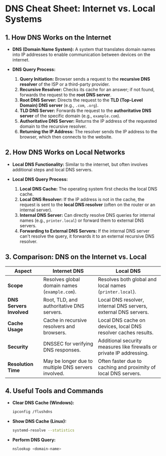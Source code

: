 # DNS Cheat Sheet: Internet vs. Local Systems



## 1. How DNS Works on the Internet

- **DNS (Domain Name System):**
  A system that translates domain names into IP addresses to enable communication between devices on the internet.

- **DNS Query Process:**
  1. **Query Initiation:** Browser sends a request to the **recursive DNS resolver** of the ISP or a third-party provider.
  2. **Recursive Resolver:** Checks its cache for an answer; if not found, forwards the request to the **root DNS server**.
  3. **Root DNS Server:** Directs the request to the **TLD (Top-Level Domain) DNS server** (e.g., `.com`, `.org`).
  4. **TLD DNS Server:** Forwards the request to the **authoritative DNS server** of the specific domain (e.g., `example.com`).
  5. **Authoritative DNS Server:** Returns the IP address of the requested domain to the recursive resolver.
  6. **Returning the IP Address:** The resolver sends the IP address to the browser, which then connects to the website.

## 2. How DNS Works on Local Networks

- **Local DNS Functionality:**
  Similar to the internet, but often involves additional steps and local DNS servers.

- **Local DNS Query Process:**
  1. **Local DNS Cache:** The operating system first checks the local DNS cache.
  2. **Local DNS Resolver:** If the IP address is not in the cache, the request is sent to the **local DNS resolver** (often on the router or an internal server).
  3. **Internal DNS Server:** Can directly resolve DNS queries for internal names (e.g., `printer.local`) or forward them to external DNS servers.
  4. **Forwarding to External DNS Servers:** If the internal DNS server can't resolve the query, it forwards it to an external recursive DNS resolver.

## 3. Comparison: DNS on the Internet vs. Local

| Aspect                    | Internet DNS                                 | Local DNS                                   |
|---------------------------|----------------------------------------------|---------------------------------------------|
| **Scope**                 | Resolves global domain names (`example.com`). | Resolves both global and local names (`printer.local`). |
| **DNS Servers Involved**  | Root, TLD, and authoritative DNS servers.     | Local DNS resolver, internal DNS servers, external DNS servers. |
| **Cache Usage**           | Cache in recursive resolvers and browsers.    | Local DNS cache on devices, local DNS resolver caches results.   |
| **Security**              | DNSSEC for verifying DNS responses.           | Additional security measures like firewalls or private IP addressing. |
| **Resolution Time**       | May be longer due to multiple DNS servers involved. | Often faster due to caching and proximity of local DNS servers.  |

## 4. Useful Tools and Commands

- **Clear DNS Cache (Windows):**
  ```bash
  ipconfig /flushdns
  ```

- **Show DNS Cache (Linux):**
  ```bash
  systemd-resolve --statistics
  ```

- **Perform DNS Query:**
  ```bash
  nslookup <domain-name>
  ```
